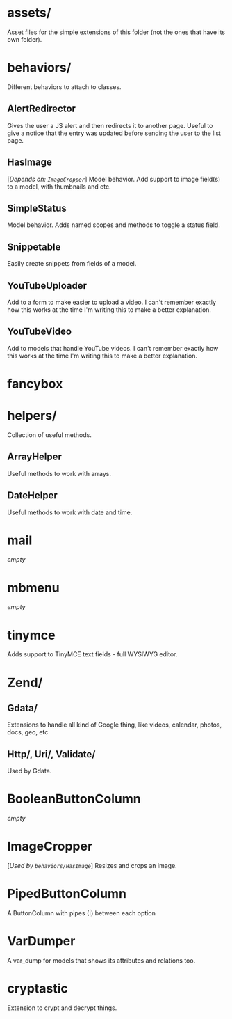 # assets/
Asset files for the simple extensions of this folder (not the ones that have its own folder).

# behaviors/
Different behaviors to attach to classes.
## AlertRedirector
Gives the user a JS alert and then redirects it to another page. Useful to give a notice that the entry was updated before sending the user to the list page.
## HasImage
[*Depends on: `ImageCropper`*]
Model behavior. Add support to image field(s) to a model, with thumbnails and etc.
## SimpleStatus
Model behavior. Adds named scopes and methods to toggle a status field.
## Snippetable
Easily create snippets from fields of a model.
## YouTubeUploader
Add to a form to make easier to upload a video. I can't remember exactly how this works at the time I'm writing this to make a better explanation.
## YouTubeVideo
Add to models that handle YouTube videos. I can't remember exactly how this works at the time I'm writing this to make a better explanation.

# fancybox

# helpers/
Collection of useful methods.
## ArrayHelper
Useful methods to work with arrays.
## DateHelper
Useful methods to work with date and time.

# mail
*empty*

# mbmenu
*empty*

# tinymce
Adds support to TinyMCE text fields - full WYSIWYG editor.

# Zend/
## Gdata/
Extensions to handle all kind of Google thing, like videos, calendar, photos, docs, geo, etc
## Http/, Uri/, Validate/
Used by Gdata.

# BooleanButtonColumn
*empty*

# ImageCropper
[*Used by `behaviors/HasImage`*]
Resizes and crops an image.

# PipedButtonColumn
A ButtonColumn with pipes (|) between each option

# VarDumper
A var_dump for models that shows its attributes and relations too.

# cryptastic
Extension to crypt and decrypt things.

